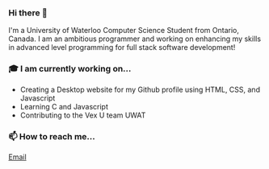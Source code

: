 ### Hi there 👋

I'm a University of Waterloo Computer Science Student from Ontario, Canada. I am an ambitious programmer and working on enhancing my skills in advanced level programming for full stack software development!
 
### 🎓 I am currently working on...
 * Creating a Desktop website for my Github profile using HTML, CSS, and Javascript
 * Learning C and Javascript
 * Contributing to the Vex U team UWAT

### 📫 How to reach me...
[Email](mailto:saurinpatel222@gmail.com)

<!--
**Saurinpatel20/saurinpatel20** is a ✨ _special_ ✨ repository because its `README.md` (this file) appears on your GitHub profile.

Here are some ideas to get you started:

- 🔭 I’m currently working on ...
- 🌱 I’m currently learning ...
- 👯 I’m looking to collaborate on ...
- 🤔 I’m looking for help with ...
- 💬 Ask me about ...
- 📫 How to reach me: ...
- 😄 Pronouns: ...
- ⚡ Fun fact: ...
-->
